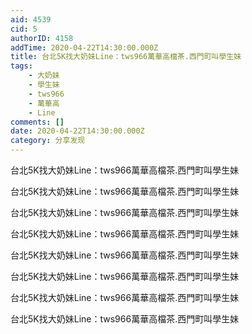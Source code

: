 ```yaml
---
aid: 4539
cid: 5
authorID: 4158
addTime: 2020-04-22T14:30:00.000Z
title: 台北5K找大奶妹Line：tws966萬華高檔茶.西門町叫學生妹
tags:
    - 大奶妹
    - 學生妹
    - tws966
    - 萬華高
    - Line
comments: []
date: 2020-04-22T14:30:00.000Z
category: 分享发现
---
```


台北5K找大奶妹Line：tws966萬華高檔茶.西門町叫學生妹

台北5K找大奶妹Line：tws966萬華高檔茶.西門町叫學生妹

台北5K找大奶妹Line：tws966萬華高檔茶.西門町叫學生妹

台北5K找大奶妹Line：tws966萬華高檔茶.西門町叫學生妹

台北5K找大奶妹Line：tws966萬華高檔茶.西門町叫學生妹

台北5K找大奶妹Line：tws966萬華高檔茶.西門町叫學生妹

台北5K找大奶妹Line：tws966萬華高檔茶.西門町叫學生妹

台北5K找大奶妹Line：tws966萬華高檔茶.西門町叫學生妹
